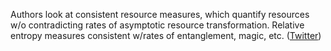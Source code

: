 
Authors look at consistent resource measures, which quantify resources w/o contradicting rates of asymptotic resource transformation. Relative entropy measures consistent w/rates of entanglement, magic, etc. ([Twitter](https://twitter.com/JoshuahHeath/status/1370221531905810433))
